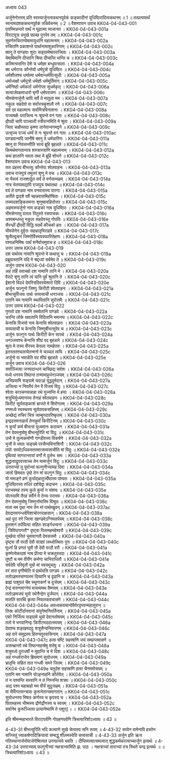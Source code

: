 अध्यायः 043

अर्जुनेनोत्तरम् प्रति स्वस्यार्जुनत्वकथनपूर्वकं कङ्कादीनां युधिष्ठिरादित्वकथनम् ॥ 1 ॥ तत्प्रत्ययार्थं स्वनामदशककथनपूर्वकं तन्निर्वचनम् ॥ 2 ॥
वैशम्पायन उवाच 	KK04-04-043-001  
एतस्मिन्नन्तरे पार्थं न मूढात्मा व्यजानत ।	KK04-04-043-001a  
विराटपुत्रः प्रभुखे पप्रच्छ पुनरेव तम् ॥	KK04-04-043-001c  
सुवर्णरुचिराण्येषामायुधानि महात्मनाम् ।	KK04-04-043-002a  
रुचिराणि प्रकाशन्ते पार्थानामाशुकारिणाम् ॥	KK04-04-043-002c  
क्वनु ते पाण्डवाः शूराः सङ्ग्रामेष्वपराजिताः ।	KK04-04-043-003a  
येषामिमानि दीप्तानि श्रिया दीप्यन्ति भान्ति च ॥	KK04-04-043-003c  
कस्मिन्वसन्ति देशे च धर्मज्ञा बन्धुवत्सलाः ।	KK04-04-043-004a  
क्व धर्मराजः कौन्तेयो धर्मपुत्रो युधिष्ठिरः ॥	KK04-04-043-004c  
धर्मशीलश्च धर्मात्मा धर्मवान्धर्मवित्सुधीः ।	KK04-04-043-005a  
धर्माध्यक्षो धर्मपुत्रो धर्मज्ञो धर्ममूर्तिमान् ॥	KK04-04-043-005c  
धर्मनिष्ठो धर्मकर्ता धर्मगोप्ता सुधर्मकृत् ।	KK04-04-043-006a  
सत्यार्जवक्षमाधारो घृणी धर्मपरायणः ॥	KK04-04-043-006c  
भीमसेनार्जुनौ चापि सर्वे ते मातुला मम ।	KK04-04-043-007a  
नकुलः सहदेवो वा सर्वास्त्रकुशलौ रणे ॥	KK04-04-043-007c  
सर्व एव महात्मानः सर्वामित्रविनाशनाः ।	KK04-04-043-008a  
राज्यमक्षैः पराजित्य नः श्रूयन्ते वनं गताः ॥	KK04-04-043-008c  
द्रौपदी चापि पाञ्चाली स्त्रीरत्नमिति मे श्रुता ।	KK04-04-043-009a  
जिता चाक्षैस्तदा कृष्णा तानेवान्वगमद्वने ॥	KK04-04-043-009c  
उत्सृज्य राज्यं धर्म्यं ते नः श्रूयन्ते वनं गताः ॥	KK04-04-043-010ac  
पाण्डवान्यदि जानीषे क्वनु ते धर्मचारिणः ।	KK04-04-043-011a  
क्वनु वा निवसन्तीति सत्यं ब्रूहि बृहन्नले ॥	KK04-04-043-011c  
किमर्थमागतान्यत्र शस्त्रास्त्राणि महात्मनाम् ।	KK04-04-043-012a  
कथं ज्ञातानि भवता तथा मे ब्रूहि शोभने ॥	KK04-04-043-012c  
वैशम्पायन उवाच 	KK04-04-043-013  
ततः प्रहस्य बीभत्सुः कौन्तेयः श्वेतवाहनः ।	KK04-04-043-013a  
उवाच राजपुत्रं तमुत्तरं शृणु मे वचः ॥	KK04-04-043-013c  
मा भैस्त्वं राजशार्दूल सर्वं ते वर्णयाम्यहम् ।	KK04-04-043-014a  
नात्र भेतव्यमद्यापि राजपुत्र यथातथा ॥	KK04-04-043-014c  
वयं ते पाण्डवा नाम वनवासस्य पारगाः ।	KK04-04-043-015a  
अतीते द्वादशे वर्षे च्छन्नवासमिहोषिताः ।	KK04-04-043-015c  
तस्मादशङ्कितमनाः शृणुष्वावहितोत्तर ॥	KK04-04-043-015c  
अहमस्म्यर्जुनो नाम कङ्को नाम युधिष्ठिरः ।	KK04-04-043-016a  
भीमसेनस्तु वललः पितुस्ते रसपाचकः ।	KK04-04-043-016c  
अश्वबन्धस्तु नकुलः सहदेवस्तु गोपतिः ॥	KK04-04-043-016e  
सैरन्ध्रीं द्रौपदीं विद्धि यदर्थे कीचको हतः ।	KK04-04-043-017a  
भीमसेनेन दुर्वृत्तः सहभ्रातृभिराहवे ॥	KK04-04-043-017c  
श्रुत्वैतद्वचनं जिष्णोर्विस्मयस्फारितेक्षणः ।	KK04-04-043-018a  
पश्यन्ननिमिषः पार्थं शनैर्वाचमुवाच ह ॥	KK04-04-043-018c  
उत्तर उवाच 	KK04-04-043-019  
दश पार्थस्य नामानि श्रूयन्ते मे कथासु च ।	KK04-04-043-019a  
प्रब्रूयास्तानि यदि मे श्रद्दध्यां सर्वमेव ते ॥	KK04-04-043-019c  
अर्जुन उवाच 	KK04-04-043-020  
अहं तर्हि तवाचक्षे दश नामानि तानि मे ।	KK04-04-043-020a  
वैराटे शृणु तानि त्वं यानि पूर्वं श्रुतानि ते ।	KK04-04-043-020c  
ईशानो विदधे देवस्त्रिदिवस्येश्वरो दिवि ॥	KK04-04-043-020e  
अर्जुनः फल्गुनो जिष्णुः किरीटी श्वेतवाहनः ।	KK04-04-043-021a  
बीभत्सुर्विजयः पार्थः सव्यसाची धनञ्जयः ।	KK04-04-043-021c  
एतानि मम नामानि स्थापितानि सुरोत्तमैः ॥	KK04-04-043-021c  
उत्तर उवाच 	KK04-04-043-022  
गुणतो दश नामानि समवेतानि पाण्डवे ।	KK04-04-043-022a  
चरन्ति लोके ख्यातानि विदितानि ममानघ ॥	KK04-04-043-022c  
केनासि विजयो नाम केनासि श्वेतवाहनः ।	KK04-04-043-023a  
सव्यसाची च केनासि जिष्णुर्बीभत्सुरेव च ॥	KK04-04-043-023c  
अर्जुनः फल्गुनः पार्थः किरीटी केन सारथे ।	KK04-04-043-024a  
धनञ्जयश्च केनासि शीघ्रं वद बृहन्नले ॥	KK04-04-043-024c  
श्रुता मे तस्य वीरस्य केवला नामहेतवः ।	KK04-04-043-025a  
इतस्ततश्चलत्येतन्मनो मे चञ्चलं त्वयि ।	KK04-04-043-025c  
अर्जुनो वा भवान्नेति वद शीघ्रं बृहन्नले ॥	KK04-04-043-025e  
अर्जुन उवाच 	KK04-04-043-026  
सर्वाञ्जित्वा जनपदान्धनं चाच्छिद्य सर्वशः ।	KK04-04-043-026a  
मध्ये धनस्य तिष्ठन्तं तन्मामाहुर्धनञ्जयम् ॥	KK04-04-043-026c  
अभिप्रयामि सङ्ग्रामे यदाऽहं युद्धदुर्मदान् ।	KK04-04-043-027a  
अजित्वा न निवर्तेयं तेन वै विजयं विदुः ॥	KK04-04-043-027c  
श्वेताः काञ्चनसन्नाहा रथे युज्यन्ति मे हयाः ।	KK04-04-043-028a  
शत्रुभिर्युध्यमानस्य तेनाहं श्वेतवाहनः ॥	KK04-04-043-028c  
किरीटं सूर्यसङ्काशं भ्राजते मे शिरोगतम् ।	KK04-04-043-029a  
रणमध्ये रथस्थस्य सूर्यपावकसन्निभम् ॥	KK04-04-043-029c  
अच्छेद्यं रुचिरं चित्रं जाम्बूनदपरिष्कृतम् ।	KK04-04-043-030a  
इन्द्रदत्तमनाहार्यं तेनाहुर्मां किरीटिनम् ॥	KK04-04-043-030c  
न कुर्यां कर्म बीभत्सं युध्यमानः कदाचन ।	KK04-04-043-031a  
तेन देवमनुष्येषु बीभत्सुरिति मां विदुः ॥	KK04-04-043-031c  
उभौ मे तुल्यकर्माणौ गाण्डीवस्य विकर्षणे ।	KK04-04-043-032a  
भुजौ मे भवतः सङ्ख्ये परसैन्यविनाशिनौ ।	KK04-04-043-032c  
तयोः सव्योऽधिकस्तस्मात्सव्यसाचीति मां विदुः ॥	KK04-04-043-032e  
पृथिव्यां सागरान्तायां वर्णो मे दुर्लभः समः ।	KK04-04-043-033a  
शुद्धत्वाद्रूपवत्त्वाच्च तेन मामार्जुनं विदुः ॥	KK04-04-043-033c  
उत्तराभ्यां तु पूर्वाभ्यां फल्गुनीभ्यामहं दिवा ।	KK04-04-043-034a  
जातो हिमवतः पृष्ठे तेन मां फल्गुनं विदुः ॥	KK04-04-043-034c  
यो ममाङ्गे व्रणं कुर्याद्भ्रातुर्ज्येष्ठस्य पश्यतः ।	KK04-04-043-035a  
युधिष्ठिरस्य रुधिरं दर्शयेद्वा कदाचन ।	KK04-04-043-035c  
पराभवमहं तस्य कुले कुर्यां न संशयः ॥	KK04-04-043-035e  
योत्स्यामि तैरहं सर्वैर्न मे तेभ्यः पराभवः ।	KK04-04-043-036a  
तेन देवमनुष्येषु जिष्णुर्नामास्मि विश्रुतः ॥	KK04-04-043-036c  
माता मम पृथा नाम तेन मां पार्थमब्रुवन् ॥	KK04-04-043-037ac  
देवदानवगन्धर्वपिशाचोरगराक्षसान् ।	KK04-04-043-038a  
अहं पुरा रणे जित्वा खाण्डवेऽग्निमतर्पयम् ॥	KK04-04-043-038c  
हुताशनं तर्पयित्वा सहितः शार्ङ्गधन्वना ।	KK04-04-043-039a  
[ त्रिविष्टपगतौ* दृष्ट्वा पितामहमहेश्वरौ ॥	KK04-04-043-039c  
मूर्च्छया पतितं भूमावागतौ देवसत्तमौ ।	KK04-04-043-040a  
दृष्ट्वा तौ वरदौ देवौ सञ्ज्ञां लब्ध्वोत्थितः पुनः ॥	KK04-04-043-040c  
मूर्ध्ना हि प्रणतं भूमौ तौ देवौ वरदौ वरौ ।	KK04-04-043-041a  
कृष्णेत्येकादशं नाम प्रीत्या मे चक्रतुस्तदा ।	KK04-04-043-041c  
तुष्टौ च मम वीर्येण कर्मणा चाभिराधितौ ॥	KK04-04-043-041e  
सर्वदेवैः परिवृतौ भूयो मां स्वयमूचतुः ।	KK04-04-043-042a  
वरं तात वृणीष्वेति यं प्रार्थयसि पाण्डव ॥		KK04-04-043-042c  
ततोऽहमस्त्राण्यलभं दिव्यानि च दृढानि च ।	KK04-04-043-043a  
ब्राह्मं पाशुपतं चैव स्थूणाकर्णं च दुर्जयम् ।	KK04-04-043-043c  
ऐन्द्रं वारुणमाग्नेयं वायव्यमथ वैष्णवम् ॥		KK04-04-043-043e  
ततोऽहमजयं भूयो रथेनैन्द्रेण दुर्जयान् ।	KK04-04-043-044a  
मातलिं सारथिं कृत्वा निवातकवचान्रणे ।	KK04-04-043-044c  
		KK04-04-043-044e	अवध्यकवचान्देवैर्वरदृप्तान्महासुरान् ॥  
तिस्रः कोटीर्दानवानां संयुगेष्वनिवर्तिनाम् ।	KK04-04-043-045a  
एको निर्जित्य सङ्ग्रामे भूयो देवानतोषयम् ॥	KK04-04-043-045c  
ततो मे भगवानिन्द्रः किरीटमददात्स्वयम् ।	KK04-04-043-046a  
देवाश्च शङ्खमददुः शत्रुसैन्यनिवारणम् ॥	KK04-04-043-046c  
अहं पारे समुद्रस्य हिरण्यपुरवासिनाम् ।	KK04-04-043-047a  
		KK04-04-043-047c	हत्वा षष्टिं सहस्राणि जयं सम्प्राप्तवान्रणे ॥	  
असम्भ्रान्तो रथे तिष्ठन्सहस्रेषु शतेषु च ।		KK04-04-043-048a  
शत्रुमध्ये दुराधर्षो न मुह्यन्ति च मे दिशः ॥		KK04-04-043-048c  
अहं गन्धर्वराजेन ह्रियमाणं सुयोधनम् ।		KK04-04-043-049a  
भ्रातृभिः सहितं तात गन्धर्वैः समरे जितम् ।	KK04-04-043-049c  
		KK04-04-043-049e	चतुर्दश सहस्राणि हत्वा चैनममोचयम् ॥	  
एतानि मम नामानि योऽहन्यहनि कीर्तयेत् ।	KK04-04-043-050a  
तं न पश्यन्ति सत्त्वानि न तं निघ्नन्ति शत्रवः ॥	KK04-04-043-050c  
अद्य पश्य महाबाहो मम वीर्यं सुदुःसहम् ।	KK04-04-043-051a  
मा भैर्विगतसन्त्रासः कुरूनेतान्समागतान् ॥	KK04-04-043-051c  
सुयोधनस्य मिषतः कर्णस्य च कृपस्य च ।	KK04-04-043-052a  
पितामहस्य भीष्मस्य द्रौणेर्द्रोणस्य च स्वयम् ।	KK04-04-043-052c  
सर्वानेव कुरूञ्जित्वा प्रत्यानेष्यामि ते पशूऩ्] ॥ ॥	KK04-04-043-052e  

इति श्रीमन्महाभारते विराटपर्वणि गोग्रहणपर्वणि त्रिचत्वारिंशोऽध्यायः ॥ 43 ॥

4-43-31 बीभत्सुरिति भदि कल्याणे सुखे चेत्यस्य सनि रूपम् ॥ 4-43-32 सव्येन वामेनापि हस्तेन सज्जितुं ज्याकर्षणादिक्रियायां सम्बद्धुं शीलमस्येति सव्यसाची ॥ 4-43-33 अर्जुन इति ऋज गतिस्थानार्जनोपार्जनेष्वित्यत उनन्प्रत्यये भवति । दीप्तिमत्त्वात्समत्वात् शुद्धकर्मकरत्वाच्चार्जुन इत्यर्थः ॥ 4-43-34 उत्तराभ्याम् फल्गुनीभ्यां नक्षत्राभ्यामिति झ. पाठः । नक्षत्राभ्यां ताराभ्यां तत्र स्थिते चन्द्र इत्यर्थः ॥ ॥ त्रिचत्वारिंशोऽध्यायः ॥ 43 ॥
